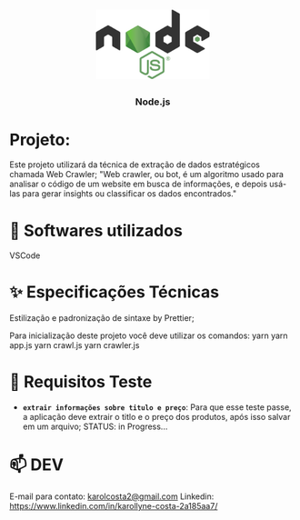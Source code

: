 <h1 align="center">
<img src="assets\logo.png" alt="Node.js" width="200px"/>
</h1>

<h3 align="center">
Node.js
</h3>

# Projeto:

Este projeto utilizará da técnica de extração de dados estratégicos chamada Web Crawler;
"Web crawler, ou bot, é um algoritmo usado para analisar o código de um website em busca de informações, e depois usá-las para gerar insights ou classificar os dados encontrados."

# :thought_balloon: Softwares utilizados

<p>VSCode<p>

# :sparkles: Especificações Técnicas

<p>Estilização e padronização de sintaxe by Prettier;</p>

<p>Para inicialização deste projeto você deve utilizar os comandos:
yarn 
yarn app.js
yarn crawl.js
yarn crawler.js </p>

# :dizzy: Requisitos Teste

- **`extrair informações sobre titulo e preço`**: Para que esse teste passe, a aplicação deve extrair o titlo e o preço dos produtos, após isso salvar em um arquivo; STATUS: in Progress...

# :mailbox: DEV

E-mail para contato: karolcosta2@gmail.com
Linkedin: https://www.linkedin.com/in/karollyne-costa-2a185aa7/
